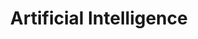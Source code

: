 ---
title: "Artificial Intelligence"
weight: 18
description: >
  artificial intelligence
categories: [artificialintelligence]
tags: [AI]
---